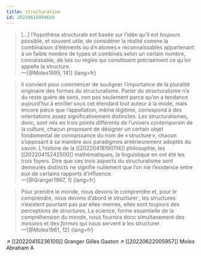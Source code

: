 ```yaml
---
title: structuralism
id: 20220616094639
---
```


> […] l’hypothèse structurale est basée sur l’idée qu’il est *toujours* possible, et souvent utile, de considérer la réalité comme la combinaison d’éléments ou d’« atomes » reconnaissables appartenant à un faible nombre de types et combinés selon un certain nombre, connaissable, de lois ou règles qui constituent précisément ce qu’on appelle la structure.  
—[@Moles1995, 141]
{lang=fr}

> Il convient pour commencer de souligner l’importance de la pluralité originaire des formes du structuralisme. Parler *du* structuralisme n’a du reste guère de sens, non pas seulement parce qu’on a tendance aujourd’hui à enrôler sous cet étendard tout auteur à la mode, mais encore parce que l’appellation, même légitime, correspond à des orientations assez significativement distinctes. *Les* structuralismes, donc, sont nés en trois points différents de l’univers contemporain de la culture, chacun proposant de désigner un certain objet fondamental de connaissance du nom de « structure », chacun s’opposant à sa manière aux paradigmes antérieurement adoptés du savoir. L’histoire de la [[20220418190114]] philosophie, les [[20220415242500]] mathématiques, la linguistique en ont été les trois foyers. Dire que ces trois aspects du structuralisme sont demeurés distincts ne signifie nullement que l’on nie l’existence entre eux de certains rapports d’influence.  
—[@Granger1967, 1]
{lang=fr}

> Pour prendre le monde, nous devons le comprendre et, pour le comprendre, nous devons d’abord le structurer ; les structures n’existent pourtant pas par elles-memes, elles sont toujours des perceptions de structures. La science, forme essentielle de la compréhension du monde, nous fournira donc simultanement des *mesures* et des *formes* qui nous servent à les structurer.  
—[@Moles1961, 12]
{lang=fr}

↗ [[20220415236100]] Granger Gilles Gaston
↗ [[20220622005957]] Moles Abraham A
